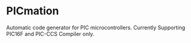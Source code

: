 # PICmation
Automatic code generator for PIC microcontrollers. Currently Supporting PIC16F and PIC-CCS Compiler only. 
